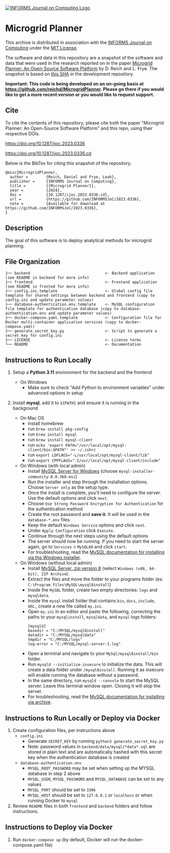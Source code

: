 [![INFORMS Journal on Computing Logo](https://INFORMSJoC.github.io/logos/INFORMS_Journal_on_Computing_Header.jpg)](https://pubsonline.informs.org/journal/ijoc)

# Microgrid Planner

This archive is distributed in association with the [INFORMS Journal on
Computing](https://pubsonline.informs.org/journal/ijoc) under the [MIT License](LICENSE).

The software and data in this repository are a snapshot of the software and data
that were used in the research reported on in the paper 
[Microgrid Planner: An Open-Source Software Platform](https://doi.org/10.1287/ijoc.2023.0336) by D. Reich and L. Frye. 
The snapshot is based on 
[this SHA](https://github.com/reichd/MicrogridPlanner/commit/dc15a9b44344b4b60e06b92b60785315c8e65194) 
in the development repository.

**Important: This code is being developed on an on-going basis at 
https://github.com/reichd/MicrogridPlanner. Please go there if you would like to
get a more recent version or you would like to request support.**

## Cite

To cite the contents of this repository, please cite both the paper "Microgrid Planner: An Open-Source Software Platform" and this repo, using their respective DOIs.

https://doi.org/10.1287/ijoc.2023.0336

https://doi.org/10.1287/ijoc.2023.0336.cd

Below is the BibTex for citing this snapshot of the repository.

```
@misc{MicrogridPlanner,
  author =        {Reich, Daniel and Frye, Leah},
  publisher =     {INFORMS Journal on Computing},
  title =         {{Microgrid Planner}},
  year =          {2024},
  doi =           {10.1287/ijoc.2023.0336.cd},
  url =           {https://github.com/INFORMSJoC/2023.0336},
  note =          {Available for download at https://github.com/INFORMSJoC/2023.0336},
}  
```

## Description

The goal of this software is to deploy analytical methods for microgrid planning.

## File Organization

    ├── backend                                 <- Backend application (see README in backend for more info)
    ├── frontend                                <- Frontend application (see README in fronted for more info)
    ├── config.ini.template                     <- Global config file template for shared settings between backend and frontend (copy to config.ini and update parameter values)
    ├── database-authentication.env.template    <- MySQL configuration file template for authentication database (copy to database-authentication.env and update parameter values)
    ├── docker-compose.yaml.template            <- Configuration file for Docker multi-container application services (copy to docker-compose.yaml)
    ├── generate_secret_key.py                  <- Script to generate a secret key for config.ini
    ├── LICENSE                                 <- License terms
    └── README                                  <- Documentation


## Instructions to Run Locally

1. Setup a **Python 3.11** environment for the backend and the frontend
    - On Windows
      - Make sure to check "Add Python to environment variables" under advanced options in setup
    
2. Install **mysql**, add it to `${PATH}` and ensure it is running in the background
    - On Mac OS
        - install homebrew
        - run `brew install pkg-config`
        - run `brew install mysql`
        - run `brew install mysql-client`
        - run `echo 'export PATH="/usr/local/opt/mysql-client/bin:$PATH"' >> ~/.zshrc`
        - run `export LDFLAGS="-L/usr/local/opt/mysql-client/lib"`
        - run `export CPPFLAGS="-I/usr/local/opt/mysql-client/include"`
    - On Windows (with local admin)
        - Install [MySQL Server for Windows](https://dev.mysql.com/downloads/installer/) (choose `mysql-installer-community-8.0.360.msi`)
        - Run the installer and step through the installation options. Choose `Server only` as the setup type. 
        - Once the install is complete, you'll need to configure the server. Use the default options and click `next`.
        - Choose `Use Strong Password Encryption for Authentication` for the authentication method
        - Create the root password and **save it**. It will be used in the `database-*.env` files.
        - Keep the default `Windows Service` options and click `next`.
        - Under `Apply Configuration` click `Execute`.
        - Continue through the next steps using the default options
        - The server should now be running. If you need to start the server again, go to `Services` > `MySQL80` and click `start`.
        - For troubleshooting, read the [MySQL documentation for installing via the Windows installer](https://dev.mysql.com/doc/refman/8.3/en/windows-installation.html).
    - On Windows (without local admin)
        - Install [MySQL Server .zip version 8](https://dev.mysql.com/downloads/mysql/) (select `Windows (x86, 64-bit), ZIP Archive`).
        - Extract the files and move the folder to your programs folder (ex: `C:\Program Files\MySQL\mysql8install`)
        - Inside the `MySQL` folder, create two empty directories: `logs` and `mysqldata`.
        - Inside the `mysql` install folder that contains `bin`, `docs`, `include`, etc., create a new file called `my.ini`.
        - Open `my.ini` in an editor and paste the following, correcting the paths to your `mysqlinstall`, `mysqldata`, and `mysql` logs folders:
            ```
            [mysqld]
            basedir = "C:/MYSQL/mysql8install"
            datadir = "C:/MYSQL/mysqldata"
            tmpdir = "C:/MYSQL/logs"
            log-error = "C:/MYSQL/mysql-server-1.log"
            ```     
        - Open a terminal and navigate to your `MySql/mysql8install/bin` folder.
        - Run `mysqld --initialize-insecure` to initialize the data. This will create a data folder under `/mysql8install`. Running it as insecure will enable running the database without a password.
        - In the same directory, run `mysqld --console` to start the MySQL server. Leave this terminal window open. Closing it will stop the server. 
        - For troubleshooting, read the [MySQL documentation for installing via archive](https://dev.mysql.com/doc/mysql-installation-excerpt/5.7/en/windows-install-archive.html).


## Instructions to Run Locally or Deploy via Docker

1. Create configuration files, per instructions above
    - `config.ini`
        - Generate `SECRET_KEY` by running `python3 generate_secret_key.py`
        - Note: password values in `backend/data/mysql/*data*.sql` are stored in plain text and are automatically hashed with this secret key when the authentication database is created
    - `database-authentication.env`
        - `MYSQL_ROOT_PASSWORD` may be set when setting up the MYSQL database in step 2 above 
        - `MYSQL_USER`, `MYSQL_PASSWORD` and `MYSQL_DATABASE` can be set to any values
        - `MYSQL_PORT` should be set to `3306`
        - `MYSQL_HOST` should be set to `127.0.0.1` or `localhost` or when running Docker to `mysql`
2. Review `README` files in both `frontend` and `backend` folders and follow instructions.


## Instructions to Deploy via Docker

1. Run `docker-compose up` (by default, Docker will run the docker-compose.yaml file)
